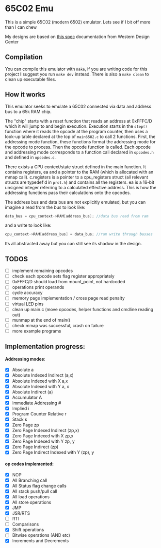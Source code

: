 # 65C02 Emu

This is a simple 65C02 (modern 6502) emulator. Lets see if I bit off more than I can chew

My designs are based on [this spec](https://www.westerndesigncenter.com/wdc/documentation/w65c02s.pdf) documentation from Western Design Center

## Compilation

You can compile this emulator with `make`, if you are writing code for this project I suggest you run `make dev` instead. There is also a `make clean` to clean up executable files.

## How it works

This emulator seeks to emulate a 65C02 connected via data and address bus to a 65k RAM chip.

The "chip" starts with a reset function that reads an address at 0xFFFC/D which it will jump to and begin execution. Execution starts in the `step()` function where it reads the opcode at the program counter, then uses a look-up table declared at the top of `main6502.c` to call 2 functions. First, the addressing mode function, these functions format the addressing mode for the opcode to process. Then the opcode function is called. Each opcode and addressing mode corresponds to a function call declared in `opcodes.h` and defined in `opcodes.c`.

There exists a CPU context/state struct defined in the main function. It contains registers, ea and a pointer to the RAM (which is allocated with an mmap call). c.registers is a pointer to a cpu_registers struct (all relevant structs are typedef'd in `prot.h`) and contains all the registers. ea is a 16-bit unsigned integer referring to a calculated effective address. This is how the addressing functions pass their calculations onto the opcodes.

The address bus and data bus are not explicitly emulated, but you can imagine a read from the bus to look like:
```c
data_bus = cpu_context->RAM[address_bus]; //data bus read from ram
```
and a write to look like:
```c
cpu_context->RAM[address_bus] = data_bus; //ram write through busses
```
Its all abstracted away but you can still see its shadow in the design.

## TODOS
- [ ] implement remaining opcodes
- [ ] check each opcode sets flag register appropriately
- [ ] 0xFFFC/D should load from mount_point, not hardcoded
- [ ] operations print operands
- [ ] cycle accuracy
- [ ] memory page implementation / cross page read penalty
- [ ] virtual LED pins
- [ ] clean up main.c (move opcodes, helper functions and cmdline reading out)
- [ ] munmap at the end of main()
- [ ] check mmap was successful, crash on failure
- [ ] more example programs

## Implementation progress:

#### Addressing modes:
- [x] Absolute a
- [x] Absolute Indexed Indirect (a,x)
- [x] Absolute Indexed with X a,x
- [x] Absolute Indexed with Y a, x
- [x] Absolute Indirect (a)
- [x] Accumulator A
- [x] Immediate Addressing #
- [x] Implied i
- [x] Program Counter Relative r
- [x] Stack s
- [x] Zero Page zp
- [x] Zero Page Indexed Indirect (zp,x)
- [x] Zero Page Indexed with X zp,x
- [x] Zero Page Indexed with Y zp, y
- [x] Zero Page Indirect (zp)
- [x] Zero Page Indirect Indexed with Y (zp), y

#### op codes implemented:
- [x] NOP
- [x] All Branching call
- [x] All Status flag change calls
- [x] All stack push/pull call
- [x] All load operations 
- [x] All store operations	
- [x] JMP
- [x] JSR/RTS
- [ ] RTI
- [ ] Comparisons
- [x] Shift operations
- [ ] Bitwise operations (AND etc)
- [x] Increments and Decrements
